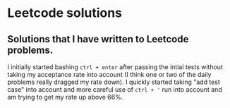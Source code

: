 # Leetcode solutions  
## Solutions that I have written to Leetcode problems.  
 I initially started bashing `ctrl + enter` after passing the intial tests 
 without taking my acceptance rate into account (I think one or two of the
 daily problems really dragged my rate down). I quickly started taking "add
 test case" into account and more careful use of  `ctrl + '` run into
 account and am trying to get my rate up above 66%.
